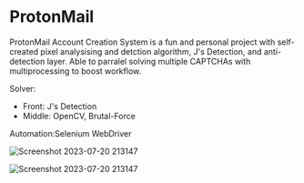 # ProtonMail
ProtonMail Account Creation System is a fun and personal project with self-created pixel analysising and detction algorithm, J's Detection, and anti-detection layer.
Able to parralel solving multiple CAPTCHAs with multiprocessing to boost workflow.

Solver: 
- Front: J's Detection
- Middle: OpenCV, Brutal-Force
  
Automation:Selenium WebDriver

![Screenshot 2023-07-20 213147](https://github.com/user-attachments/assets/677d965e-0b14-4e25-8c65-2761828a3ca0)

![Screenshot 2023-07-20 213147]([https://github.com/user-attachments/assets/677d965e-0b14-4e25-8c65-2761828a3ca0](https://streamable.com/cl47bj))
